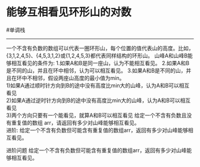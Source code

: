 # 能够互相看见环形山的对数

#单调栈

---
一个不含有负数的数组可以代表一圈环形山，每个位置的值代表山的高度。比如， {3,1,2,4,5}、{4,5,3,1,2}或{1,2,4,5,3}都代表同样结构的环形山。 山峰A和山峰B能够相互看见的条件为: 1.如果A和B是同一座山，认为不能相互看见。 2.如果A和B是不同的山，并且在环中相邻，认为可以相互看见。 3.如果A和B是不同的山，并且在环中不相邻，假设两座山高度的最小值为min。  
1)如果A通过顺时针方向到B的途中没有高度比min大的山峰，认为A和B可以相互 看见   
2)如果A通过逆时针方向到B的途中没有高度比min大的山峰，认为A和B可以相互 看见   
3)两个方向只要有一个能看见，就算A和B可以相互看见 给定一个不含有负数且没有重复值的数组 arr，请返回有多少对山峰能够相互看见。   
进阶: 给定一个不含有负数但可能含有重复值的数组arr，返回有多少对山峰能够相互看见。  

进阶问题
给定一个不含有负数但可能含有重复值的数组arr，返回有多少对山峰能够相互看见。

